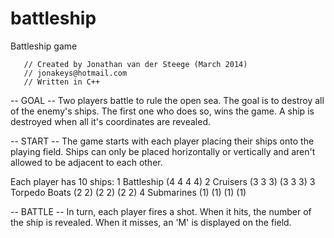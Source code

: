 battleship
==========

Battleship game

	   // Created by Jonathan van der Steege (March 2014)
	   // jonakeys@hotmail.com
	   // Written in C++

-- GOAL --
Two players battle to rule the open sea. The goal is to destroy all of the enemy's ships.
The first one who does so, wins the game. A ship is destroyed when all it's coordinates are revealed.

-- START --
The game starts with each player placing their ships onto the playing field.
Ships can only be placed horizontally or vertically and aren't allowed to be adjacent to each other.

Each player has 10 ships:
1 Battleship  	  (4 4 4 4)
2 Cruisers    	  (3 3 3) (3 3 3)
3 Torpedo Boats	  (2 2) (2 2) (2 2)
4 Submarines	  (1) (1) (1) (1)

-- BATTLE --
In turn, each player fires a shot. When it hits, the number of the ship is revealed.
When it misses, an 'M' is displayed on the field.
